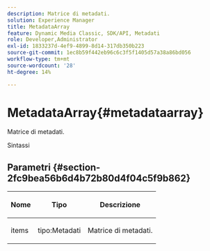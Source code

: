 ```yaml
---
description: Matrice di metadati.
solution: Experience Manager
title: MetadataArray
feature: Dynamic Media Classic, SDK/API, Metadati
role: Developer,Administrator
exl-id: 1833237d-4ef9-4899-8d14-317db350b223
source-git-commit: 1ec8b59f442eb96c6c3f5f1405d57a38a86bd056
workflow-type: tm+mt
source-wordcount: '28'
ht-degree: 14%

---
```


# MetadataArray{#metadataarray}

Matrice di metadati.

Sintassi

## Parametri {#section-2fc9bea56b6d4b72b80d4f04c5f9b862}

<table id="table_04100BB8ABD84EF68B0A7CE3AD946414"> 
 <thead> 
  <tr> 
   <th colname="col1" class="entry"> <p>Nome </p> </th> 
   <th colname="col2" class="entry"> <p>Tipo </p> </th> 
   <th colname="col3" class="entry"> <p>Descrizione </p> </th> 
  </tr> 
 </thead>
 <tbody> 
  <tr> 
   <td colname="col1"> <p><span class="codeph"> <span class="varname"> items</span> </span> </p> </td> 
   <td colname="col2"> <p><span class="codeph"> tipo:Metadati</span> </p> </td> 
   <td colname="col3"> <p>Matrice di metadati. </p> </td> 
  </tr> 
 </tbody> 
</table>
